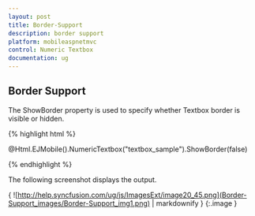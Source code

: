 ```yaml
---
layout: post
title: Border-Support
description: border support
platform: mobileaspnetmvc
control: Numeric Textbox
documentation: ug
---
```


## Border Support

The ShowBorder property is used to specify whether Textbox border is visible or hidden.

{% highlight html %}



@Html.EJMobile().NumericTextbox("textbox_sample").ShowBorder(false)





{% endhighlight %}

The following screenshot displays the output.

{ ![http://help.syncfusion.com/ug/js/ImagesExt/image20_45.png](Border-Support_images/Border-Support_img1.png) | markdownify }
{:.image }


